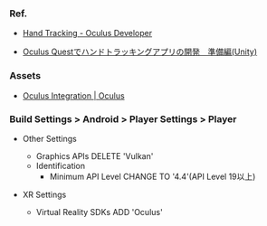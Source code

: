 ### Ref.
- [Hand Tracking - Oculus Developer](https://developer.oculus.com/documentation/unity/unity-handtracking/?locale=ja_JP&device=QUEST)

- [Oculus Questでハンドトラッキングアプリの開発　準備編(Unity)](https://note.com/simeis512/n/n195ff642c2d5)

### Assets
- [Oculus Integration | Oculus](https://assetstore.unity.com/packages/tools/integration/oculus-integration-82022)

### Build Settings > Android > Player Settings > Player
- Other Settings
  - Graphics APIs
    DELETE 'Vulkan'
  - Identification
    - Minimum API Level
      CHANGE TO '4.4'(API Level 19以上)

- XR Settings
  - Virtual Reality SDKs
    ADD 'Oculus'